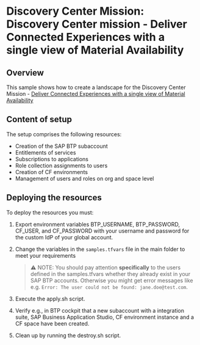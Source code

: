 # Discovery Center Mission: Discovery Center mission - Deliver Connected Experiences with a single view of Material Availability

## Overview

This sample shows how to create a landscape for the Discovery Center Mission - [Deliver Connected Experiences with a single view of Material Availability](https://discovery-center.cloud.sap/missiondetail/4356/)

## Content of setup

The setup comprises the following resources:

- Creation of the SAP BTP subaccount
- Entitlements of services
- Subscriptions to applications
- Role collection assignments to users
- Creation of CF environments
- Management of users and roles on org and space level

## Deploying the resources

To deploy the resources you must:

1. Export environment variables BTP_USERNAME, BTP_PASSWORD, CF_USER, and CF_PASSWORD with your username and password for the custom IdP of your global account.

2. Change the variables in the `samples.tfvars` file in the main folder to meet your requirements

   > ⚠ NOTE: You should pay attention **specifically** to the users defined in the samples.tfvars whether they already exist in your SAP BTP accounts. Otherwise you might get error messages like e.g. `Error: The user could not be found: jane.doe@test.com`.

3. Execute the apply.sh script.

4. Verify e.g., in BTP cockpit that a new subaccount with a integration suite, SAP Business Application Studio, CF environment instance and a CF space have been created.

5. Clean up by running the destroy.sh script.

